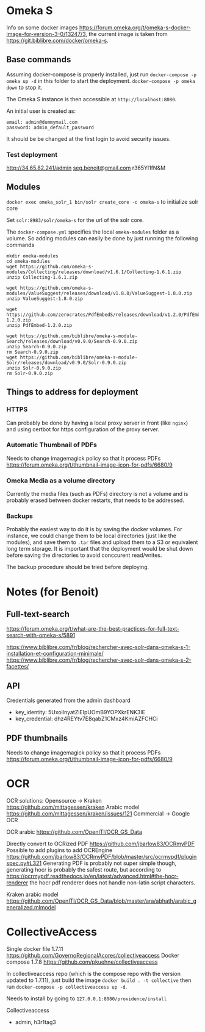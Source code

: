 # Omeka S

Info on some docker images https://forum.omeka.org/t/omeka-s-docker-image-for-version-3-0/13247/3, the current image is taken from https://git.biblibre.com/docker/omeka-s.

## Base commands

Assuming docker-compose is properly installed, just run `docker-compose -p omeka up -d` in this folder to start the deployment. `docker-compose -p omeka down` to stop it.

The Omeka S instance is then accessible at `http://localhost:8080`.

An initial user is created as:
```
email: admin@dummymail.com
password: admin_default_password
```

It should be be changed at the first login to avoid security issues.

### Test deployment

http://34.65.82.241/admin
seg.benoit@gmail.com
r365Yl1fN&M


## Modules

`docker exec omeka_solr_1 bin/solr create_core -c omeka-s` to initialize solr core

Set `solr:8983/solr/omeka-s` for the url of the solr core.

The `docker-compose.yml` specifies the local `omeka-modules` folder as a volume. So adding modules can easily be done by just running the following commands

```
mkdir omeka-modules
cd omeka-modules
wget https://github.com/omeka-s-modules/Collecting/releases/download/v1.6.1/Collecting-1.6.1.zip
unzip Collecting-1.6.1.zip

wget https://github.com/omeka-s-modules/ValueSuggest/releases/download/v1.8.0/ValueSuggest-1.8.0.zip
unzip ValueSuggest-1.8.0.zip

wget https://github.com/zerocrates/PdfEmbedS/releases/download/v1.2.0/PdfEmbed-1.2.0.zip
unzip PdfEmbed-1.2.0.zip

wget https://github.com/biblibre/omeka-s-module-Search/releases/download/v0.9.0/Search-0.9.0.zip
unzip Search-0.9.0.zip
rm Search-0.9.0.zip
wget https://github.com/biblibre/omeka-s-module-Solr/releases/download/v0.9.0/Solr-0.9.0.zip
unzip Solr-0.9.0.zip
rm Solr-0.9.0.zip
```

## Things to address for deployment

### HTTPS

Can probably be done by having a local proxy server in front (like `nginx`) and using certbot for https configuration of the proxy server.

### Automatic Thumbnail of PDFs

Needs to change imagemagick policy so that it process PDFs
https://forum.omeka.org/t/thumbnail-image-icon-for-pdfs/6680/9

### Omeka Media as a volume directory

Currently the media files (such as PDFs) directory is not a volume and is probably erased between docker restarts, that needs to be addressed.

### Backups

Probably the easiest way to do it is by saving the docker volumes. For instance, we could change them to be local directories (just like the modules), and save them to `.tar` files and upload them to a S3 or equivalent long term storage. It is important that the deployment would be shut down before saving the directories to avoid conccurent read/writes.

The backup procedure should be tried before deploying.


# Notes (for Benoit)

## Full-text-search

https://forum.omeka.org/t/what-are-the-best-practices-for-full-text-search-with-omeka-s/5891

https://www.biblibre.com/fr/blog/rechercher-avec-solr-dans-omeka-s-1-installation-et-configuration-minimale/
https://www.biblibre.com/fr/blog/rechercher-avec-solr-dans-omeka-s-2-facettes/

## API

Credentials generated from the admin dashboard
- key_identity: 5UxoiInyatZiEIpUOmB9YOPXkrENK3IE
- key_credential: dhz4REYtv7E8qabZ1CMxz4KmiAZFCHCi

## PDF thumbnails

Needs to change imagemagick policy so that it process PDFs
https://forum.omeka.org/t/thumbnail-image-icon-for-pdfs/6680/9

# OCR

OCR solutions:
    Opensource -> Kraken
    https://github.com/mittagessen/kraken
    Arabic model https://github.com/mittagessen/kraken/issues/121
    Commercial -> Google OCR

OCR arabic
https://github.com/OpenITI/OCR_GS_Data


Directly convert to OCRized PDF https://github.com/jbarlow83/OCRmyPDF
Possible to add plugins to add OCREngine https://github.com/jbarlow83/OCRmyPDF/blob/master/src/ocrmypdf/pluginspec.py#L321
Generating PDF is probably not super simple though, generating hocr is probably the safest route, but according to https://ocrmypdf.readthedocs.io/en/latest/advanced.html#the-hocr-renderer the hocr pdf renderer does not handle non-latin script characters.

Kraken arabic model https://github.com/OpenITI/OCR_GS_Data/blob/master/ara/abhath/arabic_generalized.mlmodel

# CollectiveAccess

Single docker file 1.7.11 https://github.com/GovernoRegionalAcores/collectiveaccess
Docker compose 1.7.8 https://github.com/pkuehne/collectiveaccess

In collectiveaccess repo (which is the compose repo with the version updated to 1.7.11), just build the image `docker build . -t collective` then run `docker-compose -p collectiveaccess up -d`.

Needs to install by going to `127.0.0.1:8080/providence/install`

Collectiveaccess 
- admin, h3r1tag3
